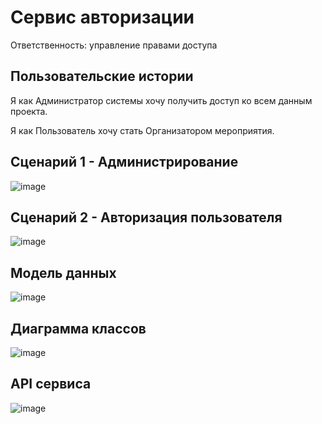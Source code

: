 # Сервис авторизации

Ответственность: управление правами доступа 

## Пользовательские истории

Я как Администратор системы хочу получить доступ ко всем данным проекта.

Я как Пользователь хочу стать Организатором мероприятия.

## Сценарий 1 - Администрирование
![image](https://user-images.githubusercontent.com/85519603/166494415-bb7ca6a0-beb8-4ecc-b882-7ef7e76aaa24.png)

## Сценарий 2 - Авторизация пользователя
![image](https://user-images.githubusercontent.com/85519603/166494497-b0bdaf2d-08b5-4f32-ae3c-8656d39903da.png)

## Модель данных
![image](https://user-images.githubusercontent.com/85519603/166594620-3360a5b1-e298-4904-bdd4-135f39a782f2.png)

## Диаграмма классов
![image](https://user-images.githubusercontent.com/85519603/166502027-4f1c3816-c8c0-4619-b343-b07252f0072f.png)

## API сервиса
![image](https://user-images.githubusercontent.com/85519603/165559457-8e7f7828-19d1-452f-8560-d97498e57f32.png)

